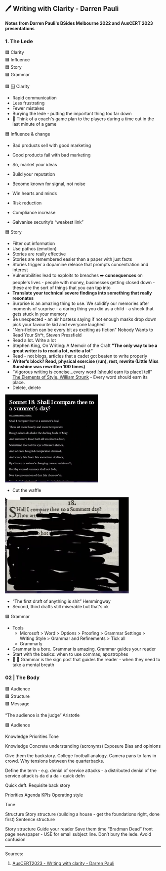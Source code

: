 ## 🖊️ Writing with Clarity - Darren Pauli

**Notes from Darren Pauli's BSides Melbourne 2022 and AusCERT 2023 presentations**

### 1. The Lede

🟦 Clarity <br>
🟦 Influence <br>
🟦 Story <br>
🟦 Grammar <br>

🟦 🪟 Clarity <br>

* Rapid communication
* Less frustrating
* Fewer mistakes
* Burying the lede - putting the important thing too far down
* 🏀 Think of a coach's game plan to the players during a time out in the last minute of a game

🟦 Influence & change <br>

* Bad products sell with good marketing
* Good products fail with bad marketing
* So, market your ideas
* Build your reputation
* Become known for signal, not noise

* Win hearts and minds
* Risk reduction
* Compliance increase
* Galvanise security’s “weakest link” 

🟦 Story <br>

* Filter out information
* Use pathos (emotion)
* Stories are really effective
* Stories are remembered easier than a paper with just facts
* Stories trigger a dopamine release that prompts concentration and interest
* Vulnerabilities lead to exploits to breaches ➡️ **consequences** on people's lives - people with money, businesses getting closed down - these are the sort of things that you can tap into
* **Translate your technical severe findings into something that really resonates**
* Surprise is an amazing thing to use. We solidify our memories after moments of surprise - a daring thing you did as a child - a shock that gets stuck in your memory 
* Be unexpected - an air hostess saying if not enough masks drop down pick your favourite kid and everyone laughed
* "Non-fiction can be every bit as exciting as fiction" Nobody Wants to Read Your Sh*t, Steven Pressfield
* Read a lot. Write a lot
* Stephen King, On Writing: A Memoir of the Craft **"The only way to be a great writer is to read a lot, write a lot"**
* Read - not blogs, articles that a cadet got beaten to write properly
* **Writer’s block? Read, physical exercise (run), rest, rewrite (Little Miss Sunshine was rewritten 100 times)**
* “Vigorous writing is concise...every word [should earn its place] tell”  [The Elements of Style, William Strunk](https://www.amazon.com.au/Elements-Style-William-Strunk/dp/020530902X) - Every word should earn its place.
* Delete, delete

<img src="https://github.com/thequietlife/CTI-101/blob/c95c2b435bde064300d7311f77b3a9941ab349e1/images/Shakespeare%20Sonnet%2018.png"
alt="the first ten lines of William Shakespeare's Sonnet 18" width="300"/>

* Cut the waffle
  
<img src="https://github.com/thequietlife/CTI-101/blob/bc5e2014c78a3aa85ab17019a1ea82ea8e3a7b96/images/Shakespeare%20Sonnet%2018%20Strunk%20edit.png"
alt="Sonnet 18 edited taking Strunk's vigorous advice" width="400"/>

* “The first draft of anything is shit” Hemmingway
* Second, third drafts still miserable but that's ok

🟦 Grammar <br>
* Tools
  - Microsoft > Word > Options > Proofing > Grammar Settings > Writing Style > Grammar and Refinements > Tick all
  - Grammarly
* Grammar is a bore. Grammar is amazing. Grammar guides your reader
* Start with the basics: when to use commas, apostrophes
* 🚦 🛑 Grammar is the sign post that guides the reader - when they need to take a mental breath
  

### 02 | The Body
🟩 Audience <br>
🟩 Structure <br>
🟩 Message <br>

“The audience is the judge“ Aristotle <br>

🟩 Audience <br>

Knowledge
Priorities
Tone


Knowledge
Concrete understanding (acronyms)
Exposure 
Bias and opinions


Give them the backstory. College football analogy. Camera pans to fans in crowd. Why tensions between the quarterbacks.

Define the term - e.g. denial of service attacks - a distributed denial of the service attack is da d a da - quick defn

Quick deft. Requisite back story

Priorities
Agenda
KPIs
Operating style

Tone 




Structure
Story structure (building a house - get the foundations right, done first)
Sentence structure


Story structure
Guide your reader
Save them time “Bradman Dead” front page newspaper - USE for email subject line. Don’t bury the lede.
Avoid confusion






__________________
Sources:
1. [AusCERT2023 - Writing with clarity - Darren Pauli](https://youtu.be/8lnxP93ZEtk?si=p3NCWWy13rCMmdwY)
